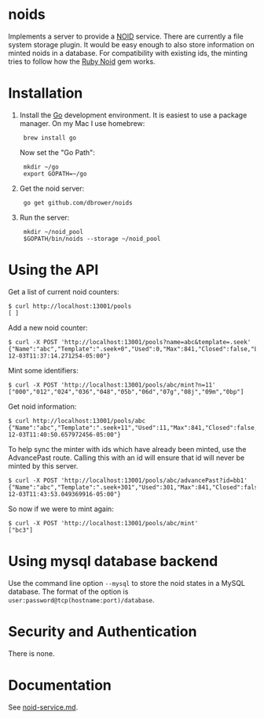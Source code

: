 noids
=====

Implements a server to provide a [NOID][] service.
There are currently a file system storage plugin.
It would be easy enough to also store information on minted noids in a database.
For compatibility with existing ids, the minting tries to follow
how the [Ruby Noid][] gem works.

[NOID]: https://wiki.ucop.edu/display/Curation/NOID
[Ruby Noid]: https://github.com/microservices/noid

# Installation

1. Install the [Go][] development environment. It is easiest to use a package manager.
On my Mac I use homebrew:

        brew install go

    Now set the "Go Path":

        mkdir ~/go
        export GOPATH=~/go

[Go]: http://golang.org/

2. Get the noid server:

        go get github.com/dbrower/noids

3. Run the server:

        mkdir ~/noid_pool
        $GOPATH/bin/noids --storage ~/noid_pool

# Using the API

Get a list of current noid counters:

    $ curl http://localhost:13001/pools
    [ ]

Add a new noid counter:

    $ curl -X POST 'http://localhost:13001/pools?name=abc&template=.seek'
    {"Name":"abc","Template":".seek+0","Used":0,"Max":841,"Closed":false,"LastMint":"2013-12-03T11:37:14.271254-05:00"}

Mint some identifiers:

    $ curl -X POST 'http://localhost:13001/pools/abc/mint?n=11'
    ["000","012","024","036","048","05b","06d","07g","08j","09m","0bp"]

Get noid information:

    $ curl http://localhost:13001/pools/abc
    {"Name":"abc","Template":".seek+11","Used":11,"Max":841,"Closed":false,"LastMint":"2013-12-03T11:40:50.657972456-05:00"}

To help sync the minter with ids which have already been minted, use the AdvancePast route.
Calling this with an id will ensure that id will never be minted by this server.

    $ curl -X POST 'http://localhost:13001/pools/abc/advancePast?id=bb1'
    {"Name":"abc","Template":".seek+301","Used":301,"Max":841,"Closed":false,"LastMint":"2013-12-03T11:43:53.049369916-05:00"}

So now if we were to mint again:

    $ curl -X POST 'http://localhost:13001/pools/abc/mint'
    ["bc3"]

# Using mysql database backend

Use the command line option `--mysql` to store the noid states in a MySQL database.
The format of the option is `user:password@tcp(hostname:port)/database`.

# Security and Authentication

There is none.

# Documentation

See [noid-service.md]().
